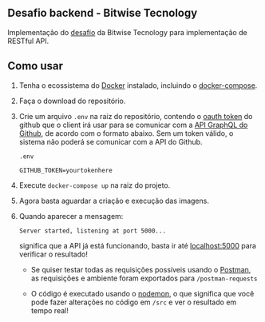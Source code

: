 ## Desafio backend - Bitwise Tecnology

Implementação do [desafio](DESAFIO.md) da Bitwise Tecnology para implementação de RESTful API.

## Como usar

1. Tenha o ecossistema do [Docker](https://docs.docker.com/engine/install/) instalado, incluindo o [docker-compose](https://docs.docker.com/compose/install/).
2. Faça o download do repositório.
3. Crie um arquivo `.env` na raiz do repositório, contendo o [oauth token](https://docs.github.com/pt/github/authenticating-to-github/keeping-your-account-and-data-secure/creating-a-personal-access-token) do github que o client irá usar para se comunicar com a [API GraphQL do Github](https://docs.github.com/pt/graphql/overview/about-the-graphql-api), de acordo com o formato abaixo. Sem um token válido, o sistema não poderá se comunicar com a API do Github.

   `.env`

   ```env
   GITHUB_TOKEN=yourtokenhere
   ```

4. Execute `docker-compose up` na raiz do projeto.
5. Agora basta aguardar a criação e execução das imagens.
6. Quando aparecer a mensagem:

   ```terminal
   Server started, listening at port 5000...
   ```

   significa que a API já está funcionando, basta ir até [localhost:5000](http://localhost:5000) para verificar o resultado!

   - Se quiser testar todas as requisições possíveis usando o [Postman](https://www.postman.com/downloads/), as requisições e ambiente foram exportados para `/postman-requests`

   - O código é executado usando o [nodemon](https://www.npmjs.com/package/nodemon), o que significa que você pode fazer alterações no código em `/src` e ver o resultado em tempo real!
